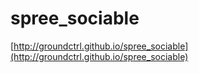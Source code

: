 # spree_sociable

[http://groundctrl.github.io/spree_sociable](http://groundctrl.github.io/spree_sociable)
